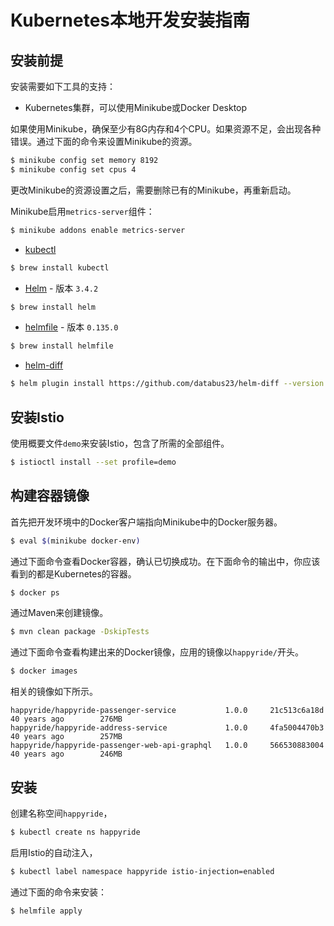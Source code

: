 # Kubernetes本地开发安装指南

## 安装前提

安装需要如下工具的支持：

* Kubernetes集群，可以使用Minikube或Docker Desktop

如果使用Minikube，确保至少有8G内存和4个CPU。如果资源不足，会出现各种错误。通过下面的命令来设置Minikube的资源。

```bash
$ minikube config set memory 8192
$ minikube config set cpus 4
```

更改Minikube的资源设置之后，需要删除已有的Minikube，再重新启动。

Minikube启用`metrics-server`组件：

```bash
$ minikube addons enable metrics-server
```

* [kubectl](https://kubernetes.io/docs/reference/kubectl/kubectl/)

```bash
$ brew install kubectl
```

* [Helm](https://helm.sh/) - 版本 `3.4.2`

```bash
$ brew install helm
```

* [helmfile](https://github.com/roboll/helmfile) - 版本 `0.135.0`

```bash
$ brew install helmfile
```

* [helm-diff](https://github.com/databus23/helm-diff)

```bash
$ helm plugin install https://github.com/databus23/helm-diff --version master
```

## 安装Istio

使用概要文件`demo`来安装Istio，包含了所需的全部组件。

```bash
$ istioctl install --set profile=demo
```

## 构建容器镜像

首先把开发环境中的Docker客户端指向Minikube中的Docker服务器。

```bash
$ eval $(minikube docker-env)
```

通过下面命令查看Docker容器，确认已切换成功。在下面命令的输出中，你应该看到的都是Kubernetes的容器。

```bash
$ docker ps
```

通过Maven来创建镜像。

```bash
$ mvn clean package -DskipTests
```

通过下面命令查看构建出来的Docker镜像，应用的镜像以`happyride/`开头。

```bash
$ docker images
```

相关的镜像如下所示。

```
happyride/happyride-passenger-service           1.0.0     21c513c6a18d        40 years ago        276MB
happyride/happyride-address-service             1.0.0     4fa5004470b3        40 years ago        257MB
happyride/happyride-passenger-web-api-graphql   1.0.0     566530883004        40 years ago        246MB
```

## 安装

创建名称空间`happyride`，

```sh
$ kubectl create ns happyride
```

启用Istio的自动注入，

```sh
$ kubectl label namespace happyride istio-injection=enabled
```

通过下面的命令来安装：

```bash
$ helmfile apply
```

